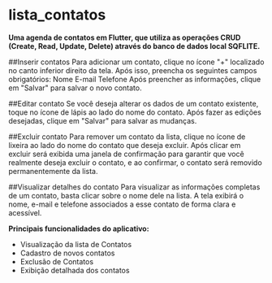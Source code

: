 # lista_contatos
**Uma agenda de contatos em Flutter, que utiliza as operações CRUD (Create, Read, Update, Delete) através do banco de dados local SQFLITE.**

##Inserir contatos
Para adicionar um contato, clique no ícone "+" localizado no canto inferior direito da tela. Após isso, preencha os seguintes campos obrigatórios:
Nome
E-mail
Telefone
Após preencher as informações, clique em "Salvar" para salvar o novo contato.

##Editar contato
Se você deseja alterar os dados de um contato existente, toque no ícone de lápis ao lado do nome do contato. Após fazer as edições desejadas, clique em "Salvar" para salvar as mudanças.

##Excluir contato
Para remover um contato da lista, clique no ícone de lixeira ao lado do nome do contato que deseja excluir. Após clicar em excluir será exibida uma janela de confirmação para garantir que você realmente deseja excluir o contato, e ao confirmar, o contato será removido permanentemente da lista.

##Visualizar detalhes do contato
Para visualizar as informações completas de um contato, basta clicar sobre o nome dele na lista. A tela exibirá o nome, e-mail e telefone associados a esse contato de forma clara e acessível.


**Principais funcionalidades do aplicativo:**
 - Visualização da lista de Contatos
 - Cadastro de novos contatos
 - Exclusão de Contatos
 - Exibição detalhada dos contatos


